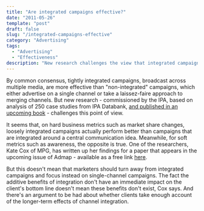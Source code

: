 ```yaml
---
title: "Are integrated campaigns effective?"
date: "2011-05-26"
template: "post"
draft: false
slug: "/integrated-campaigns-effective"
category: "Advertising"
tags:
  - "Advertising"
  - "Effectiveness"
description: "New research challenges the view that integrated campaigns, broadcast across multiple media, are more effective than non-integrated campaigns."
---
```


By common consensus, tightly integrated campaigns, broadcast across multiple media, are more effective than "non-integrated" campaigns, which either advertise on a single channel or take a laissez-faire approach to merging channels. But new research - commissioned by the IPA, based on analysis of 250 case studies from IPA Databank, [and published in an upcoming book](http://www.warc.com/Pages/Store/ProductInfo.aspx?ProductID=889) - challenges this point of view.

It seems that, on hard business metrics such as market share changes, loosely integrated campaigns actually perform better than campaigns that are integrated around a central communication idea. Meanwhile, for soft metrics such as awareness, the opposite is true. One of the researchers, Kate Cox of MPG, has written up her findings for a paper that appears in the upcoming issue of Admap - available as a free link [here](http://www.warc.com/Content/LinkResolver.aspx?AID=94564&M=admap_jun11).

But this doesn't mean that marketers should turn away from integrated campaigns and focus instead on single-channel campaigns. The fact the additive benefits of integration don't have an immediate impact on the client's bottom line doesn't mean these benefits don't exist, Cox says. And there's an argument to be had about whether clients take enough account of the longer-term effects of channel integration.
